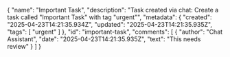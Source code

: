 {
  "name": "Important Task",
  "description": "Task created via chat: Create a task called \"Important Task\" with tag \"urgent\"",
  "metadata": {
    "created": "2025-04-23T14:21:35.934Z",
    "updated": "2025-04-23T14:21:35.935Z",
    "tags": [
      "urgent"
    ]
  },
  "id": "important-task",
  "comments": [
    {
      "author": "Chat Assistant",
      "date": "2025-04-23T14:21:35.935Z",
      "text": "This needs review"
    }
  ]
}